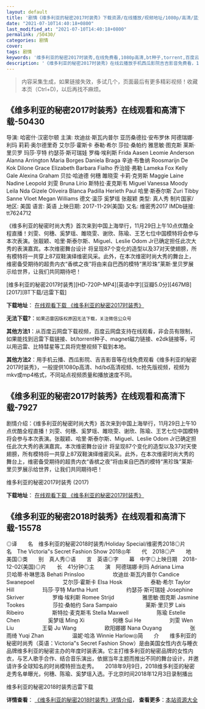 ```yaml
---
layout: default
title: '剧情《维多利亚的秘密2017时装秀》下载资源/在线播放/视频地址/1080p/高清/蓝光'
date: "2021-07-10T14:40:18+0800"
last_modified_at: "2021-07-10T14:40:18+0800"
permalink: /50430/
categories: 剧情
cover:
tags: 剧情
keywords: '维多利亚的秘密2017时装秀,在线免费看,1080p高清,bt种子,torrent,百度云盘,magnet,磁力链,迅雷下载资源'
description: '《维多利亚的秘密2017时装秀》在线云播放手机西瓜影院吉吉影音免费看，1080p高清bd/hd未删减完整版和tc抢先枪版，mkv/mp4格式，附带bt/torrent种子、magnet/磁力链、百度云盘、网盘资源迅雷下载链接'
---
```


>内容采集生成，如果链接失效，多试几个，页面最后有更多精彩视频！收藏本页（Ctrl+D)，以后再找不麻烦。


## 《维多利亚的秘密2017时装秀》在线观看和高清下载-50430

导演: 哈密什·汉密尔顿 主演: 坎迪丝·斯瓦内普尔 亚历桑德拉·安布罗休 阿德瑞娜·利玛 莉莉·奥尔德里奇 艾尔莎·霍斯卡 泰勒·希尔 莎拉·桑帕约 雅思敏·图克斯 莱斯·里贝罗 玛莎·亨特 约瑟芬·斯可瑞娃 罗梅·埃利斯 Frida Aasen Leomie Anderson Alanna Arrington Maria Borges Daniela Braga 辛迪·布鲁纳 Roosmarijn De Kok Dilone Grace Elizabeth Barbara Fialho 乔治娅·弗勒 Lameka Fox Kelly Gale Alexina Graham 贝拉·哈迪德 何穗 雎晓雯 卡莉·克劳斯 Maggie Laine Nadine Leopold 刘雯 Bruna Lírio 斯特拉·麦克斯韦 Miguel Vanessa Moody Leila Nda Gizele Oliveira Blanca Padilla Herieth Paul 哈里·斯泰尔斯 Zuri Tibby Sanne Vloet Megan Williams 德文·温莎 奚梦瑶 张靓颖 类型: 真人秀 制片国家/地区: 美国 语言: 英语 上映日期: 2017-11-29(美国) 又名: 维密秀2017 IMDb链接: tt7624712

《维多利亚的秘密时尚大秀》首次来到中国上海举行，11月29日上午10点优酷全程直播！刘雯、何穗、奚梦瑶、雎晓雯、谢欣、陈瑜、王艺七位中国模特将会参与本次表演。张靓颖、哈里·斯泰尔斯、Miguel、Leslie Odom Jr已确定担任此次大秀的表演嘉宾。本次维密舞台设计 将呈现87个变化的造型以及37对天使翅膀，所有模特将一共穿上87双鞋演绎维密风采。此外，在本次维密时尚大秀的舞台上，维密备受期待的超贵内衣“香槟之夜”将由来自巴西的模特“黑珍珠”莱斯·里贝罗展示给世界，让我们共同期待吧！


[维多利亚的秘密2017时装秀][HD-720P-MP4][英语中字][豆瓣5.0分][467MB][2017][BT下载/迅雷下载]

**下载地址**： [在线观看下载 《维多利亚的秘密2017时装秀》](https://www.btdx8.com/torrent/wdlydmm2017szx_2017.html) 


**无法下载?**：`如果迅雷因版权原因无法下载，关注微信公众号 `

**其他方法1**：从百度云网盘下载视频，百度云网盘支持在线观看，非会员有限制，如果能找到迅雷下载链接、bt/torrent种子、magnet磁力链接、e2dk链接等，可以用迅雷、比特彗星等工具将完整视频下载到本地。

**其他方法2**：用手机云播、西瓜影院、吉吉影音等在线免费观看《维多利亚的秘密2017时装秀》，一般提供1080p高清、hd/bd高清视频、tc抢先版视频，视频为mkv或mp4格式，不同站点视频质量和播放速度不同。


## 《维多利亚的秘密2017时装秀》在线观看和高清下载-7927

剧情介绍：《维多利亚的秘密时尚大秀》首次来到中国上海举行，11月29日上午10点优酷全程直播！刘雯、何穗、奚梦瑶、雎晓雯、谢欣、陈瑜、王艺七位中国模特将会参与本次表演。张靓颖、哈里·斯泰尔斯、Miguel、Leslie Odom Jr已确定担任此次大秀的表演嘉宾。本次维密舞台设计 将呈现87个变化的造型以及37对天使翅膀，所有模特将一共穿上87双鞋演绎维密风采。此外，在本次维密时尚大秀的舞台上，维密备受期待的超贵内衣“香槟之夜”将由来自巴西的模特“黑珍珠”莱斯·里贝罗展示给世界，让我们共同期待吧！


维多利亚的秘密2017时装秀 (2017)

**下载地址**： [在线观看下载 《维多利亚的秘密2017时装秀》](https://www.btbtdy.me/btdy/dy11881.html) 


## 《维多利亚的秘密2018时装秀》在线观看和高清下载-15578

◎译　　名　维多利亚的秘密2018时装秀/Holiday Special/维密秀2018◎片　　名　The Victoria"s Secret Fashion Show 2018◎年　　代　2018◎产　　地　美国◎类　　别　真人秀◎语　　言　英语◎字　　幕　中字◎上映日期　2018-12-02(美国)◎片　　长　41分钟◎主　　演　阿德瑞娜·利玛 Adriana Lima　　　　 　贝哈蒂·朴琳思洛 Behati Prinsloo　　　　 　坎迪丝·斯瓦内普尔 Candice Swanepoel　　　　 　艾尔莎·霍斯卡 Elsa Hosk　　　　 　泰勒·希尔 Taylor Hill　　　　 　玛莎·亨特 Martha Hunt　　　　 　约瑟芬·斯可瑞娃 Josephine Skriver　　　　 　罗梅·埃利斯 Romee Strijd　　　　 　雅思敏·图克斯 Jasmine Tookes　　　　 　莎拉·桑帕约 Sara Sampaio　　　　 　莱斯·里贝罗 Lais Ribeiro　　　　 　斯特拉·麦克斯韦 Stella Maxwell　　　　 　陈瑜 Estelle Chen　　　　 　奚梦瑶 Ming Xi　　　　 　何穗 Sui He　　　　 　刘雯 Wen Liu　　　　 　王菊 Ju Wang　　　　 　欧阳娜娜 Nana Ouyang　　　　 　张雨绮 Yuqi Zhan　　　　 　温妮·哈洛 Winnie Harlow◎简　　介　　维多利亚的秘密时尚秀（英语：Victoria"s Secret Fashion Show）是由美国女性内衣与睡衣品牌维多利亚的秘密主办的年度时装表演。它主打维多利亚的秘密品牌的女性内衣，与艺人歌手合作、结合音乐演出，依据当年主题而推出不同的舞台设计，并邀请许多全球知名的时尚模特担当走秀。　　2018年9月9日，2018维多利亚的秘密走秀名单曝光，何穗、陈瑜、奚梦瑶入选。于北京时间2018年12月3日录制播出


维多利亚的秘密2018时装秀迅雷下载

**详情查看**： [《维多利亚的秘密2018时装秀》详情介绍](/movie/15578/)， **查看更多**：[本站资源大全](/movie/t/all/)

